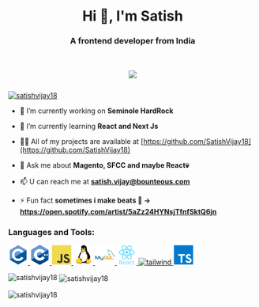 <h1 align="center">Hi 👋, I'm Satish</h1>
<h3 align="center">A frontend developer from India</h3>
<h1 align='center'><img src="https://i.giphy.com/media/v1.Y2lkPTc5MGI3NjExYm1wbDVobnZ6cXpsNnlldjN6Nngwem44c243bjlodGN2MXNvZjhnbSZlcD12MV9pbnRlcm5hbF9naWZfYnlfaWQmY3Q9Zw/CuuSHzuc0O166MRfjt/giphy.gif"/></h1>



<p align="left"> <a href="https://github.com/ryo-ma/github-profile-trophy"><img src="https://github-profile-trophy.vercel.app/?username=satishvijay18" alt="satishvijay18" /></a> </p>

- 🔭 I’m currently working on **Seminole HardRock**

- 🌱 I’m currently learning **React and Next Js**

- 👨‍💻 All of my projects are available at [https://github.com/SatishVijay18](https://github.com/SatishVijay18)

- 💬 Ask me about **Magento, SFCC and maybe React💀**

- 📫 U can reach me at **satish.vijay@bounteous.com**

- ⚡ Fun fact **sometimes i make beats 🤖 -> https://open.spotify.com/artist/5aZz24HYNsjTfnfSktQ6jn**

<p align="left">
</p>

<h3 align="left">Languages and Tools:</h3>
<p align="left"> <a href="https://www.cprogramming.com/" target="_blank" rel="noreferrer"> <img src="https://raw.githubusercontent.com/devicons/devicon/master/icons/c/c-original.svg" alt="c" width="40" height="40"/> </a> <a href="https://www.w3schools.com/cpp/" target="_blank" rel="noreferrer"> <img src="https://raw.githubusercontent.com/devicons/devicon/master/icons/cplusplus/cplusplus-original.svg" alt="cplusplus" width="40" height="40"/> </a> <a href="https://developer.mozilla.org/en-US/docs/Web/JavaScript" target="_blank" rel="noreferrer"> <img src="https://raw.githubusercontent.com/devicons/devicon/master/icons/javascript/javascript-original.svg" alt="javascript" width="40" height="40"/> </a> <a href="https://www.linux.org/" target="_blank" rel="noreferrer"> <img src="https://raw.githubusercontent.com/devicons/devicon/master/icons/linux/linux-original.svg" alt="linux" width="40" height="40"/> </a> <a href="https://www.mysql.com/" target="_blank" rel="noreferrer"> <img src="https://raw.githubusercontent.com/devicons/devicon/master/icons/mysql/mysql-original-wordmark.svg" alt="mysql" width="40" height="40"/> </a> <a href="https://reactjs.org/" target="_blank" rel="noreferrer"> <img src="https://raw.githubusercontent.com/devicons/devicon/master/icons/react/react-original-wordmark.svg" alt="react" width="40" height="40"/> </a> <a href="https://tailwindcss.com/" target="_blank" rel="noreferrer"> <img src="https://www.vectorlogo.zone/logos/tailwindcss/tailwindcss-icon.svg" alt="tailwind" width="40" height="40"/> </a> <a href="https://www.typescriptlang.org/" target="_blank" rel="noreferrer"> <img src="https://raw.githubusercontent.com/devicons/devicon/master/icons/typescript/typescript-original.svg" alt="typescript" width="40" height="40"/> </a> </p>

<p><img align="left" src="https://github-readme-stats.vercel.app/api/top-langs?username=satishvijay18&show_icons=true&theme=tokyonight&locale=en&layout=compact" alt="satishvijay18" /></p>

<p>&nbsp;<img align="center" src="https://github-readme-stats.vercel.app/api?username=satishvijay18&show_icons=true&theme=tokyonight&locale=en" alt="satishvijay18" /></p>

<p><img align="center" src="https://github-readme-streak-stats.herokuapp.com/?user=satishvijay18&theme=dark" alt="satishvijay18" /></p>
